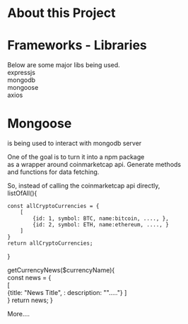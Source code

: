 # About this Project
# Frameworks - Libraries
Below are some major libs being used.  
expressjs  
mongodb  
mongoose  
axios

# Mongoose
is being used to interact with mongodb server

One of the goal is to turn it into a npm package  
as a wrapper around coinmarketcap api. Generate methods  
and functions for data fetching.

So, instead of calling the coinmarketcap api directly,  
listOfAll(){

    const allCryptoCurrencies = {
        [
            {id: 1, symbol: BTC, name:bitcoin, ...., },
            {id: 2, symbol: ETH, name:ethereum, ...., }
        ]    
    }
    return allCryptoCurrencies;
}

getCurrencyNews($currencyName){  
    const news = {  
        [  
            {title: "News Title", : description: ""....."}
        ]   
    }
    return news;
}

More....
